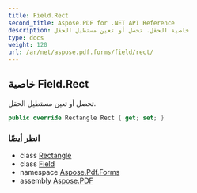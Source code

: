```yaml
---
title: Field.Rect
second_title: Aspose.PDF for .NET API Reference
description: خاصية الحقل. تحصل أو تعين مستطيل الحقل
type: docs
weight: 120
url: /ar/net/aspose.pdf.forms/field/rect/
---
```

## خاصية Field.Rect

تحصل أو تعين مستطيل الحقل.

```csharp
public override Rectangle Rect { get; set; }
```

### انظر أيضًا

* class [Rectangle](../../../aspose.pdf/rectangle/)
* class [Field](../)
* namespace [Aspose.Pdf.Forms](../../../aspose.pdf.forms/)
* assembly [Aspose.PDF](../../../)